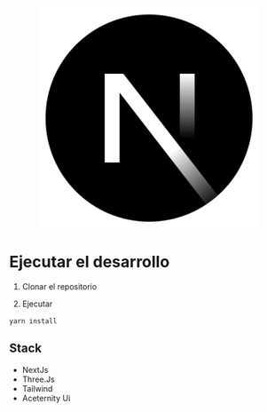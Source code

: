 <p align="center">
  <img src="./public/nextJs.svg" width="400" alt="Next Logo" />
</p>

# Ejecutar el desarrollo

1. Clonar el repositorio

2. Ejecutar
```
yarn install

``````

## Stack
* NextJs
* Three.Js
* Tailwind
* Aceternity Ui
